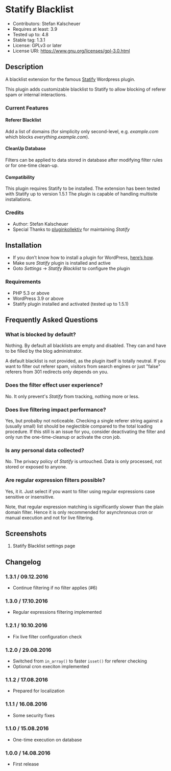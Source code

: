 # Statify Blacklist #
* Contributors:      Stefan Kalscheuer
* Requires at least: 3.9
* Tested up to:      4.8
* Stable tag:        1.3.1
* License:           GPLv3 or later
* License URI:       https://www.gnu.org/licenses/gpl-3.0.html

## Description ##
A blacklist extension for the famous [Statify](https://de.wordpress.org/plugins/statify/) Wordpress plugin.

This plugin adds customizable blacklist to Statify to allow blocking of referer spam or internal interactions.

### Current Features ##
#### Referer Blacklist ####
Add a list of domains (for simplicity only second-level, e.g. _example.com_ which blocks _everything.example.com_).

#### CleanUp Database ####
Filters can be applied to data stored in database after modifying filter rules or for one-time clean-up.

#### Compatibility ####
This plugin requires Statify to be installed. The extension has been tested with Statify up to version 1.5.1
The plugin is capable of handling multisite installations.

### Credits ###
* Author: Stefan Kalscheuer
* Special Thanks to [pluginkollektiv](https://github.com/pluginkollektiv) for maintaining _Statify_

## Installation ##
* If you don’t know how to install a plugin for WordPress, [here’s how](http://codex.wordpress.org/Managing_Plugins#Installing_Plugins).
* Make sure _Statify_ plugin is installed and active 
* Goto _Settings_ -> _Statify Blacklist_ to configure the plugin

### Requirements ###
* PHP 5.3 or above
* WordPress 3.9 or above
* Statify plugin installed and activated (tested up to 1.5.1)

## Frequently Asked Questions ##

### What is blocked by default? ###
Nothing. By default all blacklists are empty and disabled. They can and have to be filled by the blog administrator.

A default blacklist is not provided, as the plugin itself is totally neutral. If you want to filter out referer spam, 
visitors from search engines or just "false" referers from 301 redirects only depends on you.

### Does the filter effect user experience? ###
No. It only prevent's _Statify_ from tracking, nothing more or less.

### Does live filtering impact performance? ###
Yes, but probalby not noticeable. Checking a single referer string against a (usually small) list should be neglectible compared to the total loading procedure.
If this still is an issue for you, consider deactivating the filter and only run the one-time-cleanup or activate the cron job.
 
### Is any personal data collected? ###
No. The privacy policy of _Statify_ is untouched. Data is only processed, not stored or exposed to anyone.

### Are regular expression filters possible? ###
Yes, it it. Just select if you want to filter using regular expressions case sensitive or insensitive.

Note, that regular expression matching is significantly slower than the plain domain filter. Hence it is only recommended for asynchronous cron or manual execution and not for live filtering.


## Screenshots ##
1. Statify Blacklist settings page

## Changelog ##

### 1.3.1 / 09.12.2016 ###
* Continue filtering if no filter applies (#6)

### 1.3.0 / 17.10.2016 ###
* Regular expressions filtering implemented

### 1.2.1 / 10.10.2016 ###
* Fix live filter configuration check

### 1.2.0 / 29.08.2016 ###
* Switched from `in_array()` to faster `isset()` for referer checking
* Optional cron execiton implemented

### 1.1.2 / 17.08.2016 ###
* Prepared for localization

### 1.1.1 / 16.08.2016 ###
* Some security fixes

### 1.1.0 / 15.08.2016 ###
* One-time execution on database

### 1.0.0 / 14.08.2016 ###
* First release
